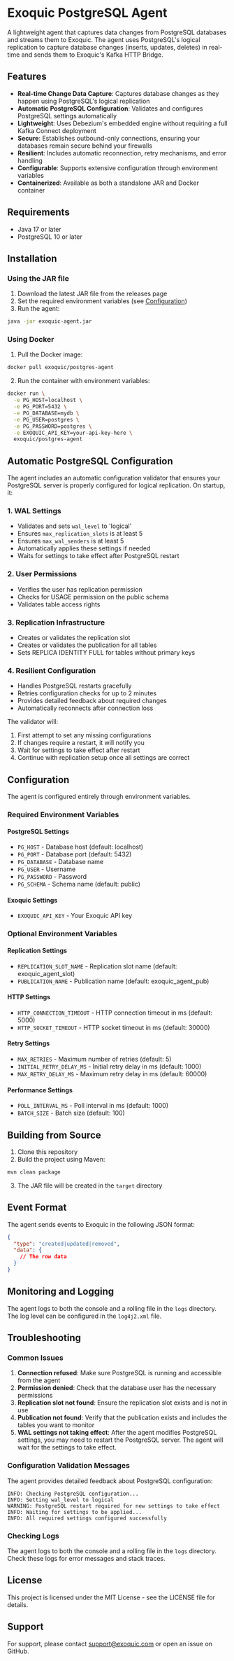 # Exoquic PostgreSQL Agent

A lightweight agent that captures data changes from PostgreSQL databases and streams them to Exoquic. The agent uses PostgreSQL's logical replication to capture database changes (inserts, updates, deletes) in real-time and sends them to Exoquic's Kafka HTTP Bridge.

## Features

- **Real-time Change Data Capture**: Captures database changes as they happen using PostgreSQL's logical replication
- **Automatic PostgreSQL Configuration**: Validates and configures PostgreSQL settings automatically
- **Lightweight**: Uses Debezium's embedded engine without requiring a full Kafka Connect deployment
- **Secure**: Establishes outbound-only connections, ensuring your databases remain secure behind your firewalls
- **Resilient**: Includes automatic reconnection, retry mechanisms, and error handling
- **Configurable**: Supports extensive configuration through environment variables
- **Containerized**: Available as both a standalone JAR and Docker container

## Requirements

- Java 17 or later
- PostgreSQL 10 or later

## Installation

### Using the JAR file

1. Download the latest JAR file from the releases page
2. Set the required environment variables (see [Configuration](#configuration))
3. Run the agent:

```bash
java -jar exoquic-agent.jar
```

### Using Docker

1. Pull the Docker image:

```bash
docker pull exoquic/postgres-agent
```

2. Run the container with environment variables:

```bash
docker run \
  -e PG_HOST=localhost \
  -e PG_PORT=5432 \
  -e PG_DATABASE=mydb \
  -e PG_USER=postgres \
  -e PG_PASSWORD=postgres \
  -e EXOQUIC_API_KEY=your-api-key-here \
  exoquic/postgres-agent
```
## Automatic PostgreSQL Configuration

The agent includes an automatic configuration validator that ensures your PostgreSQL server is properly configured for logical replication. On startup, it:

### 1. WAL Settings
- Validates and sets `wal_level` to 'logical'
- Ensures `max_replication_slots` is at least 5
- Ensures `max_wal_senders` is at least 5
- Automatically applies these settings if needed
- Waits for settings to take effect after PostgreSQL restart

### 2. User Permissions
- Verifies the user has replication permission
- Checks for USAGE permission on the public schema
- Validates table access rights

### 3. Replication Infrastructure
- Creates or validates the replication slot
- Creates or validates the publication for all tables
- Sets REPLICA IDENTITY FULL for tables without primary keys

### 4. Resilient Configuration
- Handles PostgreSQL restarts gracefully
- Retries configuration checks for up to 2 minutes
- Provides detailed feedback about required changes
- Automatically reconnects after connection loss

The validator will:
1. First attempt to set any missing configurations
2. If changes require a restart, it will notify you
3. Wait for settings to take effect after restart
4. Continue with replication setup once all settings are correct

## Configuration

The agent is configured entirely through environment variables.

### Required Environment Variables

#### PostgreSQL Settings
- `PG_HOST` - Database host (default: localhost)
- `PG_PORT` - Database port (default: 5432)
- `PG_DATABASE` - Database name
- `PG_USER` - Username
- `PG_PASSWORD` - Password
- `PG_SCHEMA` - Schema name (default: public)

#### Exoquic Settings
- `EXOQUIC_API_KEY` - Your Exoquic API key

### Optional Environment Variables

#### Replication Settings
- `REPLICATION_SLOT_NAME` - Replication slot name (default: exoquic_agent_slot)
- `PUBLICATION_NAME` - Publication name (default: exoquic_agent_pub)

#### HTTP Settings
- `HTTP_CONNECTION_TIMEOUT` - HTTP connection timeout in ms (default: 5000)
- `HTTP_SOCKET_TIMEOUT` - HTTP socket timeout in ms (default: 30000)

#### Retry Settings
- `MAX_RETRIES` - Maximum number of retries (default: 5)
- `INITIAL_RETRY_DELAY_MS` - Initial retry delay in ms (default: 1000)
- `MAX_RETRY_DELAY_MS` - Maximum retry delay in ms (default: 60000)

#### Performance Settings
- `POLL_INTERVAL_MS` - Poll interval in ms (default: 1000)
- `BATCH_SIZE` - Batch size (default: 100)

## Building from Source

1. Clone this repository
2. Build the project using Maven:

```bash
mvn clean package
```

3. The JAR file will be created in the `target` directory

## Event Format

The agent sends events to Exoquic in the following JSON format:

```json
{
  "type": "created|updated|removed",
  "data": {
    // The row data
  }
}
```

## Monitoring and Logging

The agent logs to both the console and a rolling file in the `logs` directory. The log level can be configured in the `log4j2.xml` file.

## Troubleshooting

### Common Issues

1. **Connection refused**: Make sure PostgreSQL is running and accessible from the agent
2. **Permission denied**: Check that the database user has the necessary permissions
3. **Replication slot not found**: Ensure the replication slot exists and is not in use
4. **Publication not found**: Verify that the publication exists and includes the tables you want to monitor
5. **WAL settings not taking effect**: After the agent modifies PostgreSQL settings, you may need to restart the PostgreSQL server. The agent will wait for the settings to take effect.

### Configuration Validation Messages

The agent provides detailed feedback about PostgreSQL configuration:

```
INFO: Checking PostgreSQL configuration...
INFO: Setting wal_level to logical
WARNING: PostgreSQL restart required for new settings to take effect
INFO: Waiting for settings to be applied...
INFO: All required settings configured successfully
```

### Checking Logs

The agent logs to both the console and a rolling file in the `logs` directory. Check these logs for error messages and stack traces.

## License

This project is licensed under the MIT License - see the LICENSE file for details.

## Support

For support, please contact support@exoquic.com or open an issue on GitHub.
